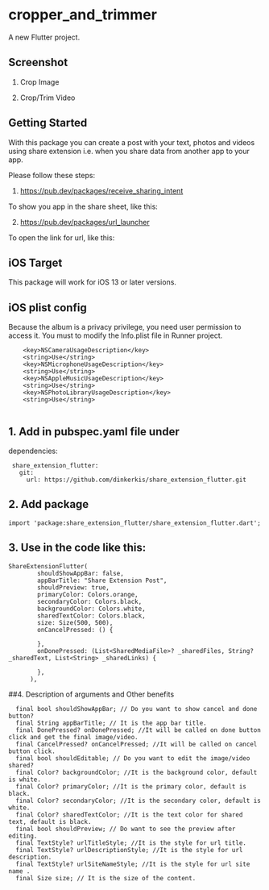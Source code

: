 # cropper_and_trimmer

A new Flutter project.

## Screenshot
1. Crop Image


2. Crop/Trim Video


## Getting Started

With this package you can create a post with your text, photos and videos using share extension i.e. when you share data from another app to your app.

Please follow these steps:
1. https://pub.dev/packages/receive_sharing_intent 
    
To show you app in the share sheet, like this:

2. https://pub.dev/packages/url_launcher

To open the link for url, like this:



## iOS Target

This package will work for iOS 13 or later versions.

## iOS plist config

Because the album is a privacy privilege, you need user permission to access it. You must to modify the Info.plist file in Runner project.

``` 
    <key>NSCameraUsageDescription</key>
    <string>Use</string>
    <key>NSMicrophoneUsageDescription</key>
    <string>Use</string>
    <key>NSAppleMusicUsageDescription</key>
    <string>Use</string>
    <key>NSPhotoLibraryUsageDescription</key>
    <string>Use</string>
    
``` 

## 1.  Add in pubspec.yaml file under

dependencies:
``` 
 share_extension_flutter:  
   git:  
     url: https://github.com/dinkerkis/share_extension_flutter.git
``` 

## 2. Add package

``` 
import 'package:share_extension_flutter/share_extension_flutter.dart';

``` 


## 3.  Use in the code like this:

``` 
ShareExtensionFlutter(
        shouldShowAppBar: false,
        appBarTitle: "Share Extension Post",
        shouldPreview: true,
        primaryColor: Colors.orange,
        secondaryColor: Colors.black,
        backgroundColor: Colors.white,
        sharedTextColor: Colors.black,
        size: Size(500, 500),
        onCancelPressed: () {

        },
        onDonePressed: (List<SharedMediaFile>? _sharedFiles, String? _sharedText, List<String> _sharedLinks) {

        },
      ),

``` 
##4. Description of arguments and Other benefits

``` 
  final bool shouldShowAppBar; // Do you want to show cancel and done button?
  final String appBarTitle; // It is the app bar title.
  final DonePressed? onDonePressed; //It will be called on done button click and get the final image/video.
  final CancelPressed? onCancelPressed; //It will be called on cancel button click.
  final bool shouldEditable; // Do you want to edit the image/video shared?
  final Color? backgroundColor; //It is the background color, default is white.
  final Color? primaryColor; //It is the primary color, default is black.
  final Color? secondaryColor; //It is the secondary color, default is white.
  final Color? sharedTextColor; //It is the text color for shared text, default is black.
  final bool shouldPreview; // Do want to see the preview after editing.
  final TextStyle? urlTitleStyle; //It is the style for url title.
  final TextStyle? urlDescriptionStyle; //It is the style for url description.
  final TextStyle? urlSiteNameStyle; //It is the style for url site name .
  final Size size; // It is the size of the content.
``` 

